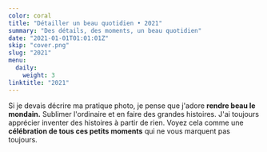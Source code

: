 ```yaml
---
color: coral
title: "Détailler un beau quotidien • 2021"
summary: "Des détails, des moments, un beau quotidien"
date: "2021-01-01T01:01:01Z"
skip: "cover.png"
slug: "2021"
menu:
  daily:
    weight: 3
linktitle: "2021"
---
```


Si je devais décrire ma pratique photo, je pense que j'adore **rendre beau le mondain.**
Sublimer l'ordinaire et en faire des grandes histoires. J'ai toujours apprécier inventer des histoires à partir de rien.
Voyez cela comme une **célébration de tous ces petits moments** qui ne vous marquent pas toujours.

